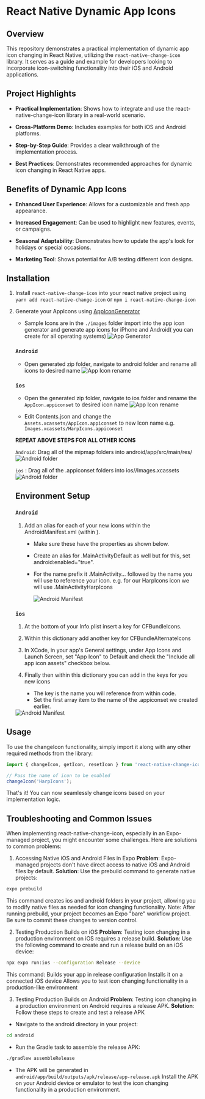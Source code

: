 # React Native Dynamic App Icons

## Overview

This repository demonstrates a practical implementation of dynamic app icon changing in React Native, utilizing the `react-native-change-icon` library. It serves as a guide and example for developers looking to incorporate icon-switching functionality into their iOS and Android applications.

## Project Highlights

- **Practical Implementation**: Shows how to integrate and use the react-native-change-icon library in a real-world scenario.

- **Cross-Platform Demo**: Includes examples for both iOS and Android platforms.

- **Step-by-Step Guide**: Provides a clear walkthrough of the implementation process.

- **Best Practices**: Demonstrates recommended approaches for dynamic icon changing in React Native apps.

## Benefits of Dynamic App Icons

- **Enhanced User Experience**: Allows for a customizable and fresh app appearance.

- **Increased Engagement**: Can be used to highlight new features, events, or campaigns.

- **Seasonal Adaptability**: Demonstrates how to update the app's look for holidays or special occasions.

- **Marketing Tool**: Shows potential for A/B testing different icon designs.

## Installation

1. Install `react-native-change-icon` into your react native project using
   `yarn add react-native-change-icon` or `npm i react-native-change-icon`

2. Generate your AppIcons using [AppIconGenerator](https://www.appicon.co/)

   - Sample Icons are in the `./images` folder import into the app icon generator and generate app icons for iPhone and Android( you can create for all operating systems)
     <img alt="App Generator" src="./images/GenerateAppIcon.png"  />

   ### `Android`

   - Open generated zip folder, navigate to android folder and rename all icons to desired name
     <img alt="App Icon rename" src="./images/renameicon.png"  /></br>

   ### `ios`

   - Open the generated zip folder, navigate to ios folder and rename the `AppIcon.appiconset` to desired icon name
     <img alt="App Icon rename" src="./images/renameIos.png"  />

   - Edit Contents.json and change the `Assets.xcassets/AppIcon.appiconset` to new Icon name e.g. `Images.xcassets/HarpIcons.appiconset`

   **REPEAT ABOVE STEPS FOR ALL OTHER ICONS**

   `Android`: Drag all of the mipmap folders into android/app/src/main/res/
   <img alt="Android folder" src="./images/AndroidDone.png"  />

   `ios` : Drag all of the .appiconset folders into ios/<app-name>/Images.xcassets
   <img alt="Android folder" src="./images/iosDone.png"  />

   ## Environment Setup

   ### `Android`

   1. Add an alias for each of your new icons within the AndroidManifest.xml (within <application>).

      - Make sure these have the properties as shown below.
      - Create an alias for .MainActivityDefault as well but for this, set android:enabled="true".
      - For the name prefix it .MainActivity... followed by the name you will use to reference your icon. e.g. for our HarpIcons icon we will use .MainActivityHarpIcons

        <img alt="Android Manifest" src="./images/AndoridManifest.png"  />

   ### `ios`

   1. At the bottom of your Info.plist insert a key for CFBundleIcons.
   2. Within this dictionary add another key for CFBundleAlternateIcons
   3. In XCode, in your app's General settings, under App Icons and Launch Screen, set "App Icon" to Default and check the "Include all app icon assets" checkbox below.
   4. Finally then within this dictionary you can add in the keys for you new icons

      - The key is the name you will reference from within code.
      - Set the first array item to the name of the .appiconset we created earlier.

     <img alt="Android Manifest" src="./images/iosInfoPlist.png"  />

## Usage

To use the changeIcon functionality, simply import it along with any other required methods from the library:

```typescript
import { changeIcon, getIcon, resetIcon } from 'react-native-change-icon';

// Pass the name of icon to be enabled
changeIcon('HarpIcons');
```

That's it! You can now seamlessly change icons based on your implementation logic.

## Troubleshooting and Common Issues

When implementing react-native-change-icon, especially in an Expo-managed project, you might encounter some challenges. Here are solutions to common problems:

1. Accessing Native iOS and Android Files in Expo
   **Problem**: Expo-managed projects don't have direct access to native iOS and Android files by default.
   **Solution**: Use the prebuild command to generate native projects:

```bash
expo prebuild
```

This command creates ios and android folders in your project, allowing you to modify native files as needed for icon changing functionality.
Note: After running prebuild, your project becomes an Expo "bare" workflow project. Be sure to commit these changes to version control.

2. Testing Production Builds on iOS
   **Problem**: Testing icon changing in a production environment on iOS requires a release build.
   **Solution**: Use the following command to create and run a release build on an iOS device:

```bash
npx expo run:ios --configuration Release --device
```

This command:
Builds your app in release configuration
Installs it on a connected iOS device
Allows you to test icon changing functionality in a production-like environment

3. Testing Production Builds on Android
   **Problem**: Testing icon changing in a production environment on Android requires a release APK.
   **Solution**: Follow these steps to create and test a release APK

- Navigate to the android directory in your project:

```bash
cd android
```

- Run the Gradle task to assemble the release APK:

```bash
./gradlew assembleRelease
```

- The APK will be generated in `android/app/build/outputs/apk/release/app-release.apk`
  Install the APK on your Android device or emulator to test the icon changing functionality in a production environment.
